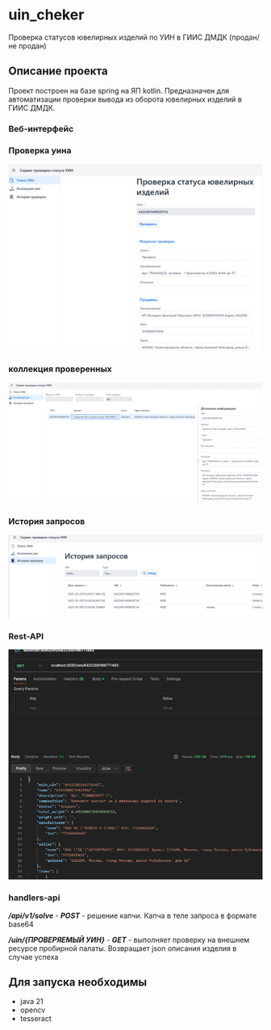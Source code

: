 # uin_cheker
Проверка статусов ювелирных изделий по УИН в ГИИС ДМДК (продан/не продан)

## Описание проекта

Проект построен на базе spring на ЯП kotlin.
Предназначен для автоматизации проверки вывода из оборота ювелирных изделий в ГИИС ДМДК.

### Веб-интерфейс

### Проверка уина 

![UI](img/ui_check.png)

### коллекция проверенных 

![UI](img/ui_list_cat.png)

### История запросов

![UI](img/ui_list_hist.png)


### Rest-API

![UI](img/rest.png)

### handlers-api

***/api/v1/solve*** - ___POST___ - решение капчи. Капча в теле запроса в формате base64

***/uin/{ПРОВЕРЯЕМЫЙ УИН}*** - ___GET___ - выполняет проверку на внешнем ресурсе пробирной палаты. Возвращает json описания изделия в случае успеха 

## Для запуска необходимы 
- java 21
- opencv
- tesseract

